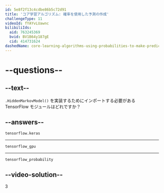 ```yaml
---
id: 5e8f2f13c4cdbe86b5c72d91
title: 'コア学習アルゴリズム: 確率を使用した予測の作成'
challengeType: 11
videoId: fYAYvLUawnc
bilibiliIds:
  aid: 763245369
  bvid: BV1B64y187gE
  cid: 414731624
dashedName: core-learning-algorithms-using-probabilities-to-make-predictions
---
```


# --questions--

## --text--

`.HiddenMarkovModel()` を実装するためにインポートする必要がある TensorFlow モジュールはどれですか？

## --answers--

`tensorflow.keras`

---

`tensorflow_gpu`

---

`tensorflow_probability`

## --video-solution--

3

